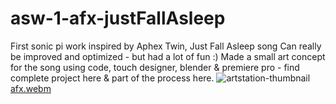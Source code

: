 # asw-1-afx-justFallAsleep
First sonic pi work inspired by Aphex Twin, Just Fall Asleep song
Can really be improved and optimized - but had a lot of fun :)
Made a small art concept for the song using code, touch designer, blender & premiere pro - find complete project here & part of the process here.
![artstation-thumbnail](https://user-images.githubusercontent.com/105500912/199106567-5a501631-e7db-4de4-8f52-dd941712d0f7.jpg)
[afx.webm](https://user-images.githubusercontent.com/105500912/199106602-8e4cc386-29a5-4cc0-bacc-4b8efd510e08.webm)
